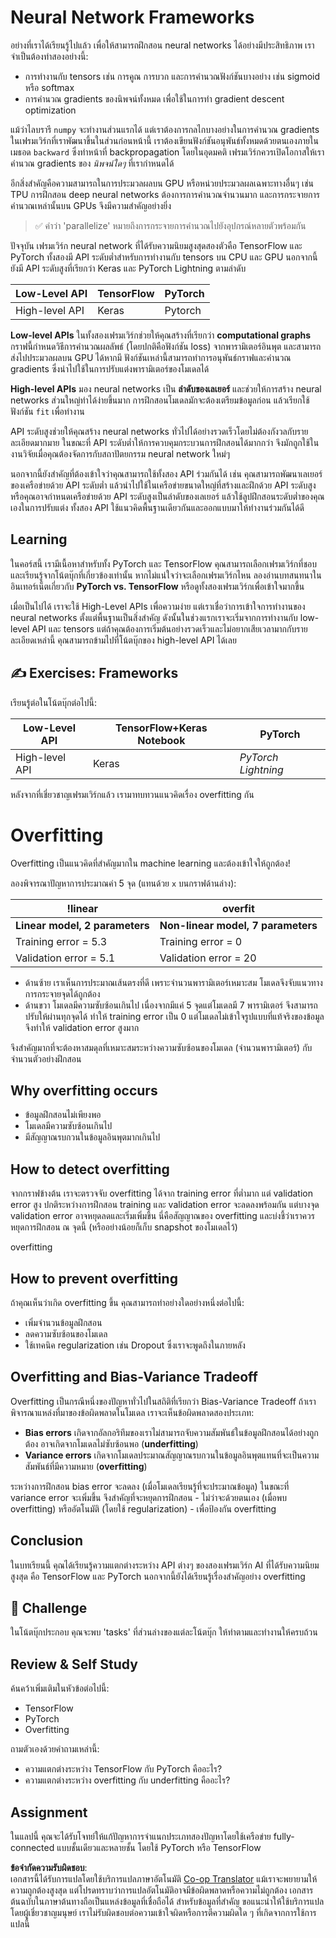<!--
CO_OP_TRANSLATOR_METADATA:
{
  "original_hash": "b5466bcedc3c75aa35476270362f626a",
  "translation_date": "2025-07-09T16:32:19+00:00",
  "source_file": "15-rag-and-vector-databases/data/frameworks.md",
  "language_code": "th"
}
-->
# Neural Network Frameworks

อย่างที่เราได้เรียนรู้ไปแล้ว เพื่อให้สามารถฝึกสอน neural networks ได้อย่างมีประสิทธิภาพ เราจำเป็นต้องทำสองอย่างนี้:

* การทำงานกับ tensors เช่น การคูณ การบวก และการคำนวณฟังก์ชันบางอย่าง เช่น sigmoid หรือ softmax
* การคำนวณ gradients ของนิพจน์ทั้งหมด เพื่อใช้ในการทำ gradient descent optimization

แม้ว่าไลบรารี `numpy` จะทำงานส่วนแรกได้ แต่เราต้องการกลไกบางอย่างในการคำนวณ gradients ในเฟรมเวิร์กที่เราพัฒนาขึ้นในส่วนก่อนหน้านี้ เราต้องเขียนฟังก์ชันอนุพันธ์ทั้งหมดด้วยตนเองภายในเมธอด `backward` ซึ่งทำหน้าที่ backpropagation โดยในอุดมคติ เฟรมเวิร์กควรเปิดโอกาสให้เราคำนวณ gradients ของ *นิพจน์ใดๆ* ที่เรากำหนดได้

อีกสิ่งสำคัญคือความสามารถในการประมวลผลบน GPU หรือหน่วยประมวลผลเฉพาะทางอื่นๆ เช่น TPU การฝึกสอน deep neural networks ต้องการการคำนวณจำนวนมาก และการกระจายการคำนวณเหล่านั้นบน GPUs จึงมีความสำคัญอย่างยิ่ง

> ✅ คำว่า 'parallelize' หมายถึงการกระจายการคำนวณไปยังอุปกรณ์หลายตัวพร้อมกัน

ปัจจุบัน เฟรมเวิร์ก neural network ที่ได้รับความนิยมสูงสุดสองตัวคือ TensorFlow และ PyTorch ทั้งสองมี API ระดับต่ำสำหรับการทำงานกับ tensors บน CPU และ GPU นอกจากนี้ยังมี API ระดับสูงที่เรียกว่า Keras และ PyTorch Lightning ตามลำดับ

Low-Level API | TensorFlow| PyTorch
--------------|-------------------------------------|--------------------------------
High-level API| Keras| Pytorch

**Low-level APIs** ในทั้งสองเฟรมเวิร์กช่วยให้คุณสร้างที่เรียกว่า **computational graphs** กราฟนี้กำหนดวิธีการคำนวณผลลัพธ์ (โดยปกติคือฟังก์ชัน loss) จากพารามิเตอร์อินพุต และสามารถส่งไปประมวลผลบน GPU ได้หากมี ฟังก์ชันเหล่านี้สามารถทำการอนุพันธ์กราฟและคำนวณ gradients ซึ่งนำไปใช้ในการปรับแต่งพารามิเตอร์ของโมเดลได้

**High-level APIs** มอง neural networks เป็น **ลำดับของเลเยอร์** และช่วยให้การสร้าง neural networks ส่วนใหญ่ทำได้ง่ายขึ้นมาก การฝึกสอนโมเดลมักจะต้องเตรียมข้อมูลก่อน แล้วเรียกใช้ฟังก์ชัน `fit` เพื่อทำงาน

API ระดับสูงช่วยให้คุณสร้าง neural networks ทั่วไปได้อย่างรวดเร็วโดยไม่ต้องกังวลกับรายละเอียดมากมาย ในขณะที่ API ระดับต่ำให้การควบคุมกระบวนการฝึกสอนได้มากกว่า จึงมักถูกใช้ในงานวิจัยเมื่อคุณต้องจัดการกับสถาปัตยกรรม neural network ใหม่ๆ

นอกจากนี้ยังสำคัญที่ต้องเข้าใจว่าคุณสามารถใช้ทั้งสอง API ร่วมกันได้ เช่น คุณสามารถพัฒนาเลเยอร์ของเครือข่ายด้วย API ระดับต่ำ แล้วนำไปใช้ในเครือข่ายขนาดใหญ่ที่สร้างและฝึกด้วย API ระดับสูง หรือคุณอาจกำหนดเครือข่ายด้วย API ระดับสูงเป็นลำดับของเลเยอร์ แล้วใช้ลูปฝึกสอนระดับต่ำของคุณเองในการปรับแต่ง ทั้งสอง API ใช้แนวคิดพื้นฐานเดียวกันและออกแบบมาให้ทำงานร่วมกันได้ดี

## Learning

ในคอร์สนี้ เรามีเนื้อหาสำหรับทั้ง PyTorch และ TensorFlow คุณสามารถเลือกเฟรมเวิร์กที่ชอบและเรียนรู้จากโน้ตบุ๊กที่เกี่ยวข้องเท่านั้น หากไม่แน่ใจว่าจะเลือกเฟรมเวิร์กไหน ลองอ่านบทสนทนาในอินเทอร์เน็ตเกี่ยวกับ **PyTorch vs. TensorFlow** หรือดูทั้งสองเฟรมเวิร์กเพื่อเข้าใจมากขึ้น

เมื่อเป็นไปได้ เราจะใช้ High-Level APIs เพื่อความง่าย แต่เราเชื่อว่าการเข้าใจการทำงานของ neural networks ตั้งแต่พื้นฐานเป็นสิ่งสำคัญ ดังนั้นในช่วงแรกเราจะเริ่มจากการทำงานกับ low-level API และ tensors แต่ถ้าคุณต้องการเริ่มต้นอย่างรวดเร็วและไม่อยากเสียเวลามากกับรายละเอียดเหล่านี้ คุณสามารถข้ามไปที่โน้ตบุ๊กของ high-level API ได้เลย

## ✍️ Exercises: Frameworks

เรียนรู้ต่อในโน้ตบุ๊กต่อไปนี้:

Low-Level API | TensorFlow+Keras Notebook | PyTorch
--------------|-------------------------------------|--------------------------------
High-level API| Keras | *PyTorch Lightning*

หลังจากที่เชี่ยวชาญเฟรมเวิร์กแล้ว เรามาทบทวนแนวคิดเรื่อง overfitting กัน

# Overfitting

Overfitting เป็นแนวคิดที่สำคัญมากใน machine learning และต้องเข้าใจให้ถูกต้อง!

ลองพิจารณาปัญหาการประมาณค่า 5 จุด (แทนด้วย `x` บนกราฟด้านล่าง):

!linear | overfit
-------------------------|--------------------------
**Linear model, 2 parameters** | **Non-linear model, 7 parameters**
Training error = 5.3 | Training error = 0
Validation error = 5.1 | Validation error = 20

* ด้านซ้าย เราเห็นการประมาณเส้นตรงที่ดี เพราะจำนวนพารามิเตอร์เหมาะสม โมเดลจึงจับแนวทางการกระจายจุดได้ถูกต้อง
* ด้านขวา โมเดลมีความซับซ้อนเกินไป เนื่องจากมีแค่ 5 จุดแต่โมเดลมี 7 พารามิเตอร์ จึงสามารถปรับให้ผ่านทุกจุดได้ ทำให้ training error เป็น 0 แต่โมเดลไม่เข้าใจรูปแบบที่แท้จริงของข้อมูล จึงทำให้ validation error สูงมาก

จึงสำคัญมากที่จะต้องหาสมดุลที่เหมาะสมระหว่างความซับซ้อนของโมเดล (จำนวนพารามิเตอร์) กับจำนวนตัวอย่างฝึกสอน

## Why overfitting occurs

  * ข้อมูลฝึกสอนไม่เพียงพอ
  * โมเดลมีความซับซ้อนเกินไป
  * มีสัญญาณรบกวนในข้อมูลอินพุตมากเกินไป

## How to detect overfitting

จากกราฟข้างต้น เราจะตรวจจับ overfitting ได้จาก training error ที่ต่ำมาก แต่ validation error สูง ปกติระหว่างการฝึกสอน training และ validation error จะลดลงพร้อมกัน แต่บางจุด validation error อาจหยุดลดและเริ่มเพิ่มขึ้น นี่คือสัญญาณของ overfitting และบ่งชี้ว่าเราควรหยุดการฝึกสอน ณ จุดนี้ (หรืออย่างน้อยก็เก็บ snapshot ของโมเดลไว้)

overfitting

## How to prevent overfitting

ถ้าคุณเห็นว่าเกิด overfitting ขึ้น คุณสามารถทำอย่างใดอย่างหนึ่งต่อไปนี้:

 * เพิ่มจำนวนข้อมูลฝึกสอน
 * ลดความซับซ้อนของโมเดล
 * ใช้เทคนิค regularization เช่น Dropout ซึ่งเราจะพูดถึงในภายหลัง

## Overfitting and Bias-Variance Tradeoff

Overfitting เป็นกรณีหนึ่งของปัญหาทั่วไปในสถิติที่เรียกว่า Bias-Variance Tradeoff ถ้าเราพิจารณาแหล่งที่มาของข้อผิดพลาดในโมเดล เราจะเห็นข้อผิดพลาดสองประเภท:

* **Bias errors** เกิดจากอัลกอริทึมของเราไม่สามารถจับความสัมพันธ์ในข้อมูลฝึกสอนได้อย่างถูกต้อง อาจเกิดจากโมเดลไม่ซับซ้อนพอ (**underfitting**)
* **Variance errors** เกิดจากโมเดลประมาณสัญญาณรบกวนในข้อมูลอินพุตแทนที่จะเป็นความสัมพันธ์ที่มีความหมาย (**overfitting**)

ระหว่างการฝึกสอน bias error จะลดลง (เมื่อโมเดลเรียนรู้ที่จะประมาณข้อมูล) ในขณะที่ variance error จะเพิ่มขึ้น จึงสำคัญที่จะหยุดการฝึกสอน - ไม่ว่าจะด้วยตนเอง (เมื่อพบ overfitting) หรืออัตโนมัติ (โดยใช้ regularization) - เพื่อป้องกัน overfitting

## Conclusion

ในบทเรียนนี้ คุณได้เรียนรู้ความแตกต่างระหว่าง API ต่างๆ ของสองเฟรมเวิร์ก AI ที่ได้รับความนิยมสูงสุด คือ TensorFlow และ PyTorch นอกจากนี้ยังได้เรียนรู้เรื่องสำคัญอย่าง overfitting

## 🚀 Challenge

ในโน้ตบุ๊กประกอบ คุณจะพบ 'tasks' ที่ส่วนล่างของแต่ละโน้ตบุ๊ก ให้ทำตามและทำงานให้ครบถ้วน

## Review & Self Study

ค้นคว้าเพิ่มเติมในหัวข้อต่อไปนี้:

- TensorFlow
- PyTorch
- Overfitting

ถามตัวเองด้วยคำถามเหล่านี้:

- ความแตกต่างระหว่าง TensorFlow กับ PyTorch คืออะไร?
- ความแตกต่างระหว่าง overfitting กับ underfitting คืออะไร?

## Assignment

ในแลปนี้ คุณจะได้รับโจทย์ให้แก้ปัญหาการจำแนกประเภทสองปัญหาโดยใช้เครือข่าย fully-connected แบบชั้นเดียวและหลายชั้น โดยใช้ PyTorch หรือ TensorFlow

**ข้อจำกัดความรับผิดชอบ**:  
เอกสารนี้ได้รับการแปลโดยใช้บริการแปลภาษาอัตโนมัติ [Co-op Translator](https://github.com/Azure/co-op-translator) แม้เราจะพยายามให้ความถูกต้องสูงสุด แต่โปรดทราบว่าการแปลอัตโนมัติอาจมีข้อผิดพลาดหรือความไม่ถูกต้อง เอกสารต้นฉบับในภาษาต้นทางถือเป็นแหล่งข้อมูลที่เชื่อถือได้ สำหรับข้อมูลที่สำคัญ ขอแนะนำให้ใช้บริการแปลโดยผู้เชี่ยวชาญมนุษย์ เราไม่รับผิดชอบต่อความเข้าใจผิดหรือการตีความผิดใด ๆ ที่เกิดจากการใช้การแปลนี้